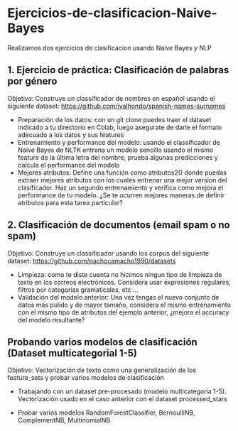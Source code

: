 # Ejercicios-de-clasificacion-Naive-Bayes

Realizamos dos ejercicios de clasificacion usando Naive Bayes y NLP

## 1. Ejercicio de práctica: Clasificación de palabras por género
Objetivo: Construye un classificador de nombres en español usando el siguiente dataset: https://github.com/jvalhondo/spanish-names-surnames

* Preparación de los datos: con un git clone puedes traer el dataset indicado a tu directorio en Colab, luego asegurate de darle el formato adecuado a los datos y sus features
* Entrenamiento y performance del modelo: usando el classificador de Naive Bayes de NLTK entrena un modelo sencillo usando el mismo feature de la última letra del nombre, prueba algunas predicciones y calcula el performance del modelo
* Mejores atributos: Define una función como atributos2() donde puedas extraer mejores atributos con los cuales entrenar una mejor version del clasificador. Haz un segundo entrenamiento y verifica como mejora el performance de tu modelo. ¿Se te ocurren mejores maneras de definir atributos para esta tarea particular?

## 2. Clasificación de documentos (email spam o no spam)
Objetivo: Construye un classificador usando los corpus del siguiente dataset: https://github.com/pachocamacho1990/datasets 

* Limpieza: como te diste cuenta no hicimos ningun tipo de limpieza de texto en los correos electrónicos. Considera usar expresiones regulares, filtros por categorias gramaticales, etc ...
* Validación del modelo anterior: Una vez tengas el nuevo conjunto de datos más pulido y de mayor tamaño, considera el mismo entrenamiento con el mismo tipo de atributos del ejemplo anterior, ¿mejora el accuracy del modelo resultante?

## Probando varios modelos de clasificación (Dataset multicategorial 1-5)
Objetivo: Vectorización de texto como una generalización de los feature_sets y probar varios modelos de clasificación

* Trabajando con un dataset pre-procesado (modelo multicategoria 1-5). Vectorización usado en el caso anterior con el dataset processed_stars

* Probar varios modelos  RandomForestClassifier, BernoulliNB, ComplementNB, MultinomialNB
